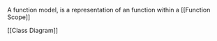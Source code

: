 A function model, is a representation of an function within a [[Function Scope]]

[[Class Diagram]]
